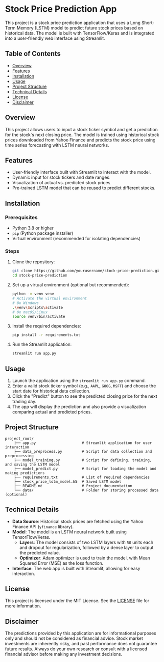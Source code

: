 # Stock Price Prediction App

This project is a stock price prediction application that uses a Long Short-Term Memory (LSTM) model to predict future stock prices based on historical data. The model is built with TensorFlow/Keras and is integrated into a user-friendly web interface using Streamlit.

## Table of Contents
- [Overview](#overview)
- [Features](#features)
- [Installation](#installation)
- [Usage](#usage)
- [Project Structure](#project-structure)
- [Technical Details](#technical-details)
- [License](#license)
- [Disclaimer](#disclaimer)

## Overview
This project allows users to input a stock ticker symbol and get a prediction for the stock's next closing price. The model is trained using historical stock prices downloaded from Yahoo Finance and predicts the stock price using time series forecasting with LSTM neural networks.

## Features
- User-friendly interface built with Streamlit to interact with the model.
- Dynamic input for stock tickers and date ranges.
- Visualization of actual vs. predicted stock prices.
- Pre-trained LSTM model that can be reused to predict different stocks.

## Installation
### Prerequisites
- Python 3.8 or higher
- `pip` (Python package installer)
- Virtual environment (recommended for isolating dependencies)

### Steps
1. Clone the repository:
   ```bash
   git clone https://github.com/yourusername/stock-price-prediction.git
   cd stock-price-prediction
   ```

2. Set up a virtual environment (optional but recommended):
   ```bash
   python -m venv venv
   # Activate the virtual environment
   # On Windows
   .\venv\Scripts\activate
   # On macOS/Linux
   source venv/bin/activate
   ```

3. Install the required dependencies:
   ```bash
   pip install -r requirements.txt
   ```

4. Run the Streamlit application:
   ```bash
   streamlit run app.py
   ```

## Usage
1. Launch the application using the `streamlit run app.py` command.
2. Enter a valid stock ticker symbol (e.g., `AAPL`, `GOOG`, `MSFT`) and choose the start date for historical data collection.
3. Click the "Predict" button to see the predicted closing price for the next trading day.
4. The app will display the prediction and also provide a visualization comparing actual and predicted prices.

## Project Structure
```
project_root/
    ├── app.py                     # Streamlit application for user interaction
    ├── data_preprocess.py         # Script for data collection and preprocessing
    ├── model_training.py          # Script for defining, training, and saving the LSTM model
    ├── model_predict.py           # Script for loading the model and making predictions
    ├── requirements.txt           # List of required dependencies
    ├── stock_price_lstm_model.h5  # Saved LSTM model
    ├── README.md                  # Project documentation
    └── data/                      # Folder for storing processed data (optional)
```

## Technical Details
- **Data Source**: Historical stock prices are fetched using the Yahoo Finance API (`yfinance` library).
- **Model**: The model is an LSTM neural network built using TensorFlow/Keras.
  - **Layers**: The model consists of two LSTM layers with `50` units each and dropout for regularization, followed by a dense layer to output the predicted value.
  - **Optimizer**: Adam optimizer is used to train the model, with Mean Squared Error (MSE) as the loss function.
- **Interface**: The web app is built with Streamlit, allowing for easy interaction.


## License
This project is licensed under the MIT License. See the [LICENSE](LICENSE) file for more information.

## Disclaimer

The predictions provided by this application are for informational purposes only and should not be considered as financial advice. Stock market investments are inherently risky, and past performance does not guarantee future results. Always do your own research or consult with a licensed financial advisor before making any investment decisions.